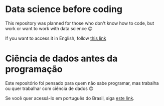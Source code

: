 # Data science before coding

This repository was planned for those who don't know how to code, but work or want to work with data science 🙃

If you want to access it in English, follow [this link](en/README.md)

# Ciência de dados antes da programação

Este repositório foi pensado para quem não sabe programar, mas trabalha ou quer trabalhar com ciência de dados 🙃

Se você quer acessá-lo em português do Brasil, siga [este link](pt-br/README.md).



